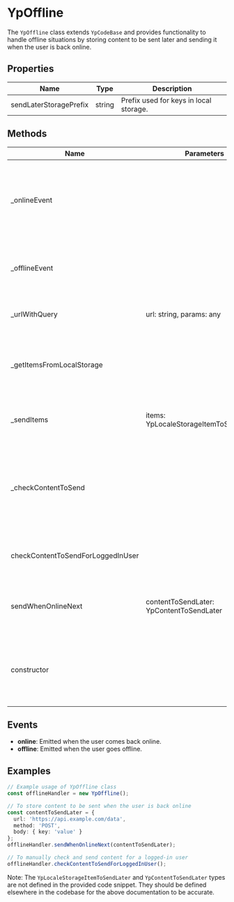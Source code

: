 # YpOffline

The `YpOffline` class extends `YpCodeBase` and provides functionality to handle offline situations by storing content to be sent later and sending it when the user is back online.

## Properties

| Name                    | Type   | Description                                       |
|-------------------------|--------|---------------------------------------------------|
| sendLaterStoragePrefix  | string | Prefix used for keys in local storage.            |

## Methods

| Name                               | Parameters                              | Return Type | Description                                                                 |
|------------------------------------|-----------------------------------------|-------------|-----------------------------------------------------------------------------|
| _onlineEvent                       |                                         | void        | Shows a toast message when the user comes online and checks for content to send. |
| _offlineEvent                      |                                         | void        | Shows a toast message when the user goes offline.                            |
| _urlWithQuery                      | url: string, params: any                | string      | Constructs a URL with query parameters.                                     |
| _getItemsFromLocalStorage          |                                         | YpLocaleStorageItemToSendLater[] | Retrieves items from local storage that are marked to be sent later.        |
| _sendItems                         | items: YpLocaleStorageItemToSendLater[] | void        | Sends the items that were stored for later sending.                         |
| _checkContentToSend                |                                         | void        | Checks if there is any content to send and handles it based on the user's online status and login state. |
| checkContentToSendForLoggedInUser  |                                         | void        | Checks and sends content if the user is logged in.                           |
| sendWhenOnlineNext                 | contentToSendLater: YpContentToSendLater | void        | Stores content to be sent later when the user is online.                    |
| constructor                        |                                         | void        | Adds event listeners for online and offline events and checks for content to send. |

## Events

- **online**: Emitted when the user comes back online.
- **offline**: Emitted when the user goes offline.

## Examples

```typescript
// Example usage of YpOffline class
const offlineHandler = new YpOffline();

// To store content to be sent when the user is back online
const contentToSendLater = {
  url: 'https://api.example.com/data',
  method: 'POST',
  body: { key: 'value' }
};
offlineHandler.sendWhenOnlineNext(contentToSendLater);

// To manually check and send content for a logged-in user
offlineHandler.checkContentToSendForLoggedInUser();
```

Note: The `YpLocaleStorageItemToSendLater` and `YpContentToSendLater` types are not defined in the provided code snippet. They should be defined elsewhere in the codebase for the above documentation to be accurate.